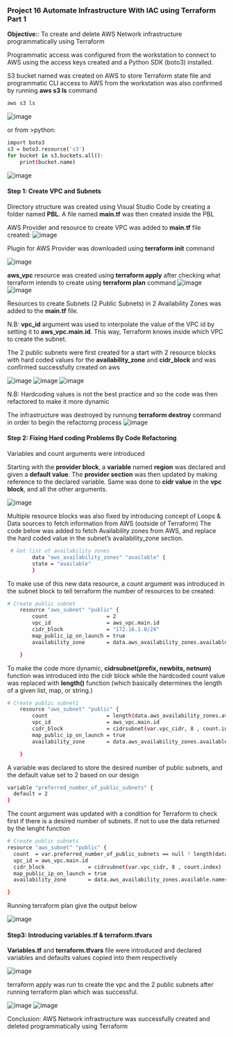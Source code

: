 ### Project 16 Automate Infrastructure With IAC using Terraform Part 1

**Objective:**: To create and delete AWS Network infrastructure programmatically using Terraform

Programmatic access was configured from the workstation to connect to AWS using the access keys created and a Python SDK (boto3) installed.

S3 bucket named was created on AWS to store Terraform state file and programmatic CLI access to AWS from the workstation was also confirmed by running **aws s3 ls** command

```bash
aws s3 ls
````
![image](https://user-images.githubusercontent.com/87030990/172015771-f2b1ab67-6f01-4fef-9078-66c02e03b472.png)

or from >python:
````bash
import boto3
s3 = boto3.resource('s3')
for bucket in s3.buckets.all():
    print(bucket.name)
````
![image](https://user-images.githubusercontent.com/87030990/172017017-883ae25c-d4ca-4586-8e5f-7d5126793327.png)


#### Step 1: Create VPC and Subnets

Directory structure was created using Visual Studio Code by creating a folder named **PBL**. A file named **main.tf** was then created inside the PBL

AWS Provider and resource to create VPC was added to **main.tf** file created:
![image](https://user-images.githubusercontent.com/87030990/172056782-8a5999e5-4eef-491c-bc91-703eefbc5852.png)

Plugin for AWS Provider was downloaded using **terraform init** command

![image](https://user-images.githubusercontent.com/87030990/172057476-c3361a61-487d-4500-86d9-acb911ca872c.png)

**aws_vpc** resource was created using **terraform apply** after checking what terraform intends to create using **terraform plan** command
![image](https://user-images.githubusercontent.com/87030990/172057738-4d758054-a8b3-44bc-b31e-9a5c70d08e80.png)
![image](https://user-images.githubusercontent.com/87030990/172058611-110206cc-6c2b-4a2a-b050-9477f27dd5ee.png)

Resources to create Subnets (2 Public Subnets) in 2 Availability Zones was added to the **main.tf** file.

N.B: **vpc_id** argument was used to interpolate the value of the VPC id by setting it to **aws_vpc.main.id**. This way, Terraform knows inside which VPC to create the subnet.

The 2 public subnets were first created for a start with 2 resource blocks with hard coded values for the **availability_zone** and **cidr_block** and was confirmed successfully created on aws

![image](https://user-images.githubusercontent.com/87030990/172059095-766ddf75-9002-4f5e-8311-672305bdc606.png)
![image](https://user-images.githubusercontent.com/87030990/172058564-a326fbcf-039b-4253-8a17-9ece7f232b9f.png)
![image](https://user-images.githubusercontent.com/87030990/172058682-06efa10e-a78f-4343-abf1-f6cefd93e9aa.png)

N.B: Hardcoding values is not the best practice and so the code was then refactored to make it more dynamic

The infrastructure was destroyed by runnung **terraform destroy** command in order to begin the refactorng process
![image](https://user-images.githubusercontent.com/87030990/172059480-f189a926-0697-4718-b46f-fa2291c30301.png)

#### Step 2: Fixing Hard coding Problems By Code Refactoring

Variables and count arguments were introduced

Starting with the **provider block**, a **variable** named **region** was declared and given a **default value**. The **provider section** was then updated by making reference to the declared variable. Same was done to **cidr value** in the **vpc block**, and all the other arguments.

![image](https://user-images.githubusercontent.com/87030990/172060432-9a882989-75db-476e-bb77-0bb6616d7a12.png)

Multiple resource blocks was also fixed by introducing concept of Loops & Data sources to fetch information from AWS (outside of Terraform)
The code below was added to fetch Availability zones from AWS, and replace the hard coded value in the subnet’s availability_zone section.

````bash
 # Get list of availability zones
        data "aws_availability_zones" "available" {
        state = "available"
        }
 ````
To make use of this new data resource, a count argument was introduced in the subnet block to tell terraform the number of resources to be created:
````bash
# Create public subnet
    resource "aws_subnet" "public" { 
        count                   = 2
        vpc_id                  = aws_vpc.main.id
        cidr_block              = "172.16.1.0/24"
        map_public_ip_on_launch = true
        availability_zone       = data.aws_availability_zones.available.names[count.index]

    }
 ````

To make the code more dynamic, **cidrsubnet(prefix, newbits, netnum)** function was introduced into the cidr block while the hardcoded count value was replaced with **length()** function (which basically determines the length of a given list, map, or string.)

````bash
# Create public subnet1
    resource "aws_subnet" "public" { 
        count                   = length(data.aws_availability_zones.available.names)
        vpc_id                  = aws_vpc.main.id
        cidr_block              = cidrsubnet(var.vpc_cidr, 8 , count.index)
        map_public_ip_on_launch = true
        availability_zone       = data.aws_availability_zones.available.names[count.index]

    }
````
A variable was declared to store the desired number of public subnets, and the default value set to 2 based on our design
````bash
variable "preferred_number_of_public_subnets" {
  default = 2
}
````
The count argument was updated with a condition for Terraform to check first if there is a desired number of subnets. If not to use the data returned by the lenght function

````bash
# Create public subnets
resource "aws_subnet" "public" {
  count  = var.preferred_number_of_public_subnets == null ? length(data.aws_availability_zones.available.names) : var.preferred_number_of_public_subnets   
  vpc_id = aws_vpc.main.id
  cidr_block              = cidrsubnet(var.vpc_cidr, 8 , count.index)
  map_public_ip_on_launch = true
  availability_zone       = data.aws_availability_zones.available.names[count.index]

}
````

Running terraform plan give the output below

![image](https://user-images.githubusercontent.com/87030990/172062746-9f38713e-62f1-4c7e-a82f-791ad0bf60f5.png)

#### Step3: Introducing variables.tf & terraform.tfvars

**Variables.tf** and **terraform.tfvars** file were introduced and declared variables and defaults values copied into them respectively

![image](https://user-images.githubusercontent.com/87030990/172063780-8d106d8d-d4e8-45e5-a7fe-eed3ee376a51.png)

terraform apply was run to create the vpc and the 2 public subnets after running terraform plan which was successful.

![image](https://user-images.githubusercontent.com/87030990/172063903-f5dadd43-95da-48c9-b6be-8f0a335703c2.png)
![image](https://user-images.githubusercontent.com/87030990/172063929-ffac891e-9ed9-4cc7-b092-bb8521594200.png)


Conclusion: AWS Network infrastructure was successfully created and deleted programmatically using Terraform
